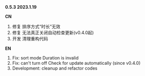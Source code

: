 **0.5.3 2023.1.19**

**CN**
<ol>
<li>修复 排序方式“时长”无效</li>
<li>修复 无法真正关闭自动检查更新(v0.4.0起)</li>
<li>开发 清理重构代码</li>
</ol>

**EN**
<ol>
<li>Fix: sort mode Duration is invalid</li>
<li>Fix: can't turn off Check for update automatically (since v0.4.0)</li>
<li>Development: cleanup and refactor codes</li>
</ol>